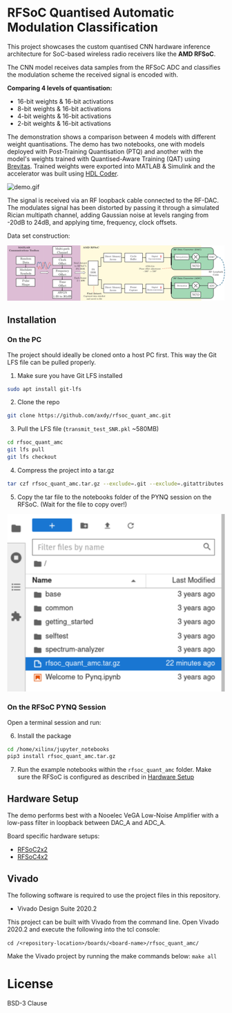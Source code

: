 # RFSoC Quantised Automatic Modulation Classification
This project showcases the custom quantised CNN hardware inference architecture for SoC-based wireless radio receivers like the **AMD RFSoC**.

The CNN model receives data samples from the RFSoC ADC and classifies the modulation scheme the received signal is encoded with.

**Comparing 4 levels of quantisation:**
- 16-bit weights & 16-bit activations
- 8-bit weights & 16-bit activations
- 4-bit weights & 16-bit activations
- 2-bit weights & 16-bit activations

The demonstration shows a comparison between 4 models with different weight quantisations. The demo has two notebooks, one with models deployed with Post-Training Quantisation (PTQ) and another with the model's weights trained with Quantised-Aware Training (QAT) using [Brevitas](https://github.com/Xilinx/brevitas). Trained weights were exported into MATLAB & Simulink and the accelerator was built using [HDL Coder](https://uk.mathworks.com/products/hdl-coder.html).

![demo.gif](images/demo.gif)

The signal is received via an RF loopback cable connected to the RF-DAC. The modulates signal has been distorted by passing it through a simulated Rician multipath channel, adding Gaussian noise at levels ranging from -20dB to 24dB, and applying time, frequency, clock offsets.

Data set construction:

![dataset_generation.png](images/dataset_generation.png)

## Installation
### On the PC
The project should ideally be cloned onto a host PC first. This way the Git LFS file can be pulled properly.

1. Make sure you have Git LFS installed
```sh
sudo apt install git-lfs
```
2. Clone the repo
```sh
git clone https://github.com/axdy/rfsoc_quant_amc.git
```
3. Pull the LFS file (`transmit_test_SNR.pkl` ~580MB)
```sh
cd rfsoc_quant_amc
git lfs pull
git lfs checkout
```
4. Compress the project into a tar.gz
```sh
tar czf rfsoc_quant_amc.tar.gz --exclude=.git --exclude=.gitattributes -C "$(pwd)" .
```
5. Copy the tar file to the notebooks folder of the PYNQ session on the RFSoC. (Wait for the file to copy over!)

![alt text](images/pynq.png)

### On the RFSoC PYNQ Session
Open a terminal session and run:

6. Install the package
```sh
cd /home/xilinx/jupyter_notebooks
pip3 install rfsoc_quant_amc.tar.gz
```

7. Run the example notebooks within the `rfsoc_quant_amc` folder. Make sure the RFSoC is configured as described in [Hardware Setup](#hardware-setup)

## Hardware Setup
The demo performs best with a Nooelec VeGA Low-Noise Amplifier with a low-pass filter in loopback between DAC_A and ADC_A.

Board specific hardware setups: 
- [RFSoC2x2](./boards/RFSoC2x2/)
- [RFSoC4x2](./boards/RFSoC4x2/)

## Vivado
The following software is required to use the project files in this repository.
- Vivado Design Suite 2020.2

This project can be built with Vivado from the command line. Open Vivado 2020.2 and execute the following into the tcl console:

`cd /<repository-location>/boards/<board-name>/rfsoc_quant_amc/`

Make the Vivado project by running the make commands below:
`make all`

# License
BSD-3 Clause
